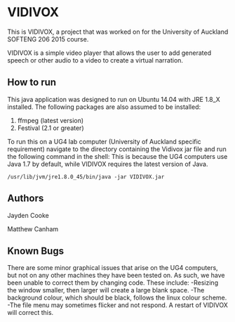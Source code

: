 # VIDIVOX

This is VIDIVOX, a project that was worked on for the University of Auckland SOFTENG 206 2015 course.

VIDIVOX is a simple video player that allows the user to add generated speech or other audio to a video to create a virtual narration. 

## How to run
This java application was designed to run on Ubuntu 14.04 with JRE 1.8_X installed. The following packages are also assumed to be installed:

1. ffmpeg (latest version)
2. Festival (2.1 or greater)

To run this on a UG4 lab computer (University of Auckland specific requirement) navigate to the directory containing the Vidivox jar file and run the following command in the shell:
This is because the UG4 computers use Java 1.7 by default, while VIDIVOX requires the latest version of Java.

`/usr/lib/jvm/jre1.8.0_45/bin/java -jar VIDIVOX.jar`

## Authors
Jayden Cooke

Matthew Canham

## Known Bugs
There are some minor graphical issues that arise on the UG4 computers, but not on any other machines they have been tested on. 
As such, we have been unable to correct them by changing code.
These include:
-Resizing the window smaller, then larger will create a large blank space.
-The background colour, which should be black, follows the linux colour scheme.
-The file menu may sometimes flicker and not respond. A restart of VIDIVOX will correct this.